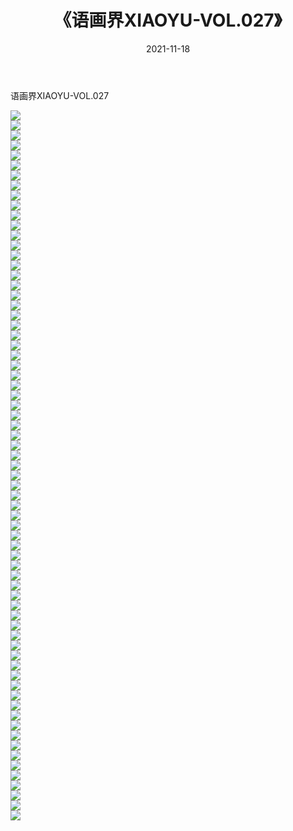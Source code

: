 ﻿---
layout: post
title:  《语画界XIAOYU-VOL.027》
date:   2021-11-18
img: http://imgx.orgx.ga/漏D/网络美图/2021/语画界XIAOYU-VOL.027/000.jpg
categories: [美女, 清纯, 唯美]
---

语画界XIAOYU-VOL.027

  ![](http://imgx.orgx.ga/漏D/网络美图/2021/语画界XIAOYU-VOL.027/001.jpg) <br> ![](http://imgx.orgx.ga/漏D/网络美图/2021/语画界XIAOYU-VOL.027/002.jpg) <br> ![](http://imgx.orgx.ga/漏D/网络美图/2021/语画界XIAOYU-VOL.027/003.jpg) <br> ![](http://imgx.orgx.ga/漏D/网络美图/2021/语画界XIAOYU-VOL.027/004.jpg) <br> ![](http://imgx.orgx.ga/漏D/网络美图/2021/语画界XIAOYU-VOL.027/005.jpg) <br> ![](http://imgx.orgx.ga/漏D/网络美图/2021/语画界XIAOYU-VOL.027/006.jpg) <br> ![](http://imgx.orgx.ga/漏D/网络美图/2021/语画界XIAOYU-VOL.027/007.jpg) <br> ![](http://imgx.orgx.ga/漏D/网络美图/2021/语画界XIAOYU-VOL.027/008.jpg) <br> ![](http://imgx.orgx.ga/漏D/网络美图/2021/语画界XIAOYU-VOL.027/009.jpg) <br> ![](http://imgx.orgx.ga/漏D/网络美图/2021/语画界XIAOYU-VOL.027/010.jpg) <br> ![](http://imgx.orgx.ga/漏D/网络美图/2021/语画界XIAOYU-VOL.027/011.jpg) <br> ![](http://imgx.orgx.ga/漏D/网络美图/2021/语画界XIAOYU-VOL.027/012.jpg) <br> ![](http://imgx.orgx.ga/漏D/网络美图/2021/语画界XIAOYU-VOL.027/013.jpg) <br> ![](http://imgx.orgx.ga/漏D/网络美图/2021/语画界XIAOYU-VOL.027/014.jpg) <br> ![](http://imgx.orgx.ga/漏D/网络美图/2021/语画界XIAOYU-VOL.027/015.jpg) <br> ![](http://imgx.orgx.ga/漏D/网络美图/2021/语画界XIAOYU-VOL.027/016.jpg) <br> ![](http://imgx.orgx.ga/漏D/网络美图/2021/语画界XIAOYU-VOL.027/017.jpg) <br> ![](http://imgx.orgx.ga/漏D/网络美图/2021/语画界XIAOYU-VOL.027/018.jpg) <br> ![](http://imgx.orgx.ga/漏D/网络美图/2021/语画界XIAOYU-VOL.027/019.jpg) <br> ![](http://imgx.orgx.ga/漏D/网络美图/2021/语画界XIAOYU-VOL.027/020.jpg) <br> ![](http://imgx.orgx.ga/漏D/网络美图/2021/语画界XIAOYU-VOL.027/021.jpg) <br> ![](http://imgx.orgx.ga/漏D/网络美图/2021/语画界XIAOYU-VOL.027/022.jpg) <br> ![](http://imgx.orgx.ga/漏D/网络美图/2021/语画界XIAOYU-VOL.027/023.jpg) <br> ![](http://imgx.orgx.ga/漏D/网络美图/2021/语画界XIAOYU-VOL.027/024.jpg) <br> ![](http://imgx.orgx.ga/漏D/网络美图/2021/语画界XIAOYU-VOL.027/025.jpg) <br> ![](http://imgx.orgx.ga/漏D/网络美图/2021/语画界XIAOYU-VOL.027/026.jpg) <br> ![](http://imgx.orgx.ga/漏D/网络美图/2021/语画界XIAOYU-VOL.027/027.jpg) <br> ![](http://imgx.orgx.ga/漏D/网络美图/2021/语画界XIAOYU-VOL.027/028.jpg) <br> ![](http://imgx.orgx.ga/漏D/网络美图/2021/语画界XIAOYU-VOL.027/029.jpg) <br> ![](http://imgx.orgx.ga/漏D/网络美图/2021/语画界XIAOYU-VOL.027/030.jpg) <br> ![](http://imgx.orgx.ga/漏D/网络美图/2021/语画界XIAOYU-VOL.027/031.jpg) <br> ![](http://imgx.orgx.ga/漏D/网络美图/2021/语画界XIAOYU-VOL.027/032.jpg) <br> ![](http://imgx.orgx.ga/漏D/网络美图/2021/语画界XIAOYU-VOL.027/033.jpg) <br> ![](http://imgx.orgx.ga/漏D/网络美图/2021/语画界XIAOYU-VOL.027/034.jpg) <br> ![](http://imgx.orgx.ga/漏D/网络美图/2021/语画界XIAOYU-VOL.027/035.jpg) <br> ![](http://imgx.orgx.ga/漏D/网络美图/2021/语画界XIAOYU-VOL.027/036.jpg) <br> ![](http://imgx.orgx.ga/漏D/网络美图/2021/语画界XIAOYU-VOL.027/037.jpg) <br> ![](http://imgx.orgx.ga/漏D/网络美图/2021/语画界XIAOYU-VOL.027/038.jpg) <br> ![](http://imgx.orgx.ga/漏D/网络美图/2021/语画界XIAOYU-VOL.027/039.jpg) <br> ![](http://imgx.orgx.ga/漏D/网络美图/2021/语画界XIAOYU-VOL.027/040.jpg) <br> ![](http://imgx.orgx.ga/漏D/网络美图/2021/语画界XIAOYU-VOL.027/041.jpg) <br> ![](http://imgx.orgx.ga/漏D/网络美图/2021/语画界XIAOYU-VOL.027/042.jpg) <br> ![](http://imgx.orgx.ga/漏D/网络美图/2021/语画界XIAOYU-VOL.027/043.jpg) <br> ![](http://imgx.orgx.ga/漏D/网络美图/2021/语画界XIAOYU-VOL.027/044.jpg) <br> ![](http://imgx.orgx.ga/漏D/网络美图/2021/语画界XIAOYU-VOL.027/045.jpg) <br> ![](http://imgx.orgx.ga/漏D/网络美图/2021/语画界XIAOYU-VOL.027/046.jpg) <br> ![](http://imgx.orgx.ga/漏D/网络美图/2021/语画界XIAOYU-VOL.027/047.jpg) <br> ![](http://imgx.orgx.ga/漏D/网络美图/2021/语画界XIAOYU-VOL.027/048.jpg) <br> ![](http://imgx.orgx.ga/漏D/网络美图/2021/语画界XIAOYU-VOL.027/049.jpg) <br> ![](http://imgx.orgx.ga/漏D/网络美图/2021/语画界XIAOYU-VOL.027/050.jpg) <br> ![](http://imgx.orgx.ga/漏D/网络美图/2021/语画界XIAOYU-VOL.027/051.jpg) <br> ![](http://imgx.orgx.ga/漏D/网络美图/2021/语画界XIAOYU-VOL.027/052.jpg) <br> ![](http://imgx.orgx.ga/漏D/网络美图/2021/语画界XIAOYU-VOL.027/053.jpg) <br> ![](http://imgx.orgx.ga/漏D/网络美图/2021/语画界XIAOYU-VOL.027/054.jpg) <br> ![](http://imgx.orgx.ga/漏D/网络美图/2021/语画界XIAOYU-VOL.027/055.jpg) <br> ![](http://imgx.orgx.ga/漏D/网络美图/2021/语画界XIAOYU-VOL.027/056.jpg) <br> ![](http://imgx.orgx.ga/漏D/网络美图/2021/语画界XIAOYU-VOL.027/057.jpg) <br> ![](http://imgx.orgx.ga/漏D/网络美图/2021/语画界XIAOYU-VOL.027/058.jpg) <br> ![](http://imgx.orgx.ga/漏D/网络美图/2021/语画界XIAOYU-VOL.027/059.jpg) <br> ![](http://imgx.orgx.ga/漏D/网络美图/2021/语画界XIAOYU-VOL.027/060.jpg) <br> ![](http://imgx.orgx.ga/漏D/网络美图/2021/语画界XIAOYU-VOL.027/061.jpg) <br> ![](http://imgx.orgx.ga/漏D/网络美图/2021/语画界XIAOYU-VOL.027/062.jpg) <br> ![](http://imgx.orgx.ga/漏D/网络美图/2021/语画界XIAOYU-VOL.027/063.jpg) <br> ![](http://imgx.orgx.ga/漏D/网络美图/2021/语画界XIAOYU-VOL.027/064.jpg) <br> ![](http://imgx.orgx.ga/漏D/网络美图/2021/语画界XIAOYU-VOL.027/065.jpg) <br> ![](http://imgx.orgx.ga/漏D/网络美图/2021/语画界XIAOYU-VOL.027/066.jpg) <br> ![](http://imgx.orgx.ga/漏D/网络美图/2021/语画界XIAOYU-VOL.027/067.jpg) <br> ![](http://imgx.orgx.ga/漏D/网络美图/2021/语画界XIAOYU-VOL.027/068.jpg) <br> ![](http://imgx.orgx.ga/漏D/网络美图/2021/语画界XIAOYU-VOL.027/069.jpg) <br> ![](http://imgx.orgx.ga/漏D/网络美图/2021/语画界XIAOYU-VOL.027/070.jpg) <br> ![](http://imgx.orgx.ga/漏D/网络美图/2021/语画界XIAOYU-VOL.027/071.jpg) <br>